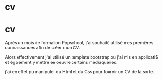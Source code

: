 # cv
# cv

Aprés un mois de formation Popschool, j'ai souhaité utilisé mes premiéres
connaissances afin de créer mon CV.

Alors effectivement j'ai utilisé un template bootstrap ou j'ai mis en applicati$
et également y mettre en oeuvre certains mediaqueries.

j'ai en effet pu manipuler du Html et du Css pour fournir un CV de la sorte.

